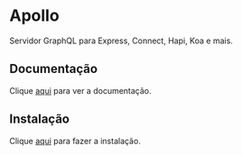 # Apollo

Servidor GraphQL para Express, Connect, Hapi, Koa e mais.

## Documentação

Clique [aqui](https://github.com/apollographql/apollo-server) para ver a documentação.

## Instalação

Clique [aqui](https://www.npmjs.com/package/apollo-server) para fazer a instalação.